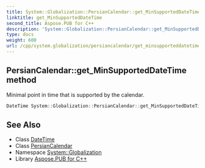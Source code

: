 ```yaml
---
title: System::Globalization::PersianCalendar::get_MinSupportedDateTime method
linktitle: get_MinSupportedDateTime
second_title: Aspose.PUB for C++
description: 'System::Globalization::PersianCalendar::get_MinSupportedDateTime method. Minimal point in time that is supported by the calendar in C++.'
type: docs
weight: 600
url: /cpp/system.globalization/persiancalendar/get_minsupporteddatetime/
---
```

## PersianCalendar::get_MinSupportedDateTime method


Minimal point in time that is supported by the calendar.

```cpp
DateTime System::Globalization::PersianCalendar::get_MinSupportedDateTime() const override
```

## See Also

* Class [DateTime](../../../system/datetime/)
* Class [PersianCalendar](../)
* Namespace [System::Globalization](../../)
* Library [Aspose.PUB for C++](../../../)
